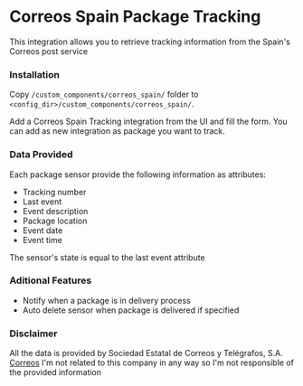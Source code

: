 # Correos Spain Package Tracking

This integration allows you to retrieve tracking information from the Spain's Correos post service

### Installation

Copy `/custom_components/correos_spain/` folder to `<config_dir>/custom_components/correos_spain/`.

Add a Correos Spain Tracking integration from the UI and fill the form. You can add as new integration as package you want to track.

### Data Provided

Each package sensor provide the following information as attributes:

  * Tracking number
  * Last event
  * Event description
  * Package location
  * Event date
  * Event time
  
The sensor's state is equal to the last event attribute

### Aditional Features

* Notify when a package is in delivery process
* Auto delete sensor when package is delivered if specified

### Disclaimer

All the data is provided by Sociedad Estatal de Correos y Telégrafos, S.A. [Correos](https://www.correos.es/)
I'm not related to this company in any way so I'm not responsible of the provided information
